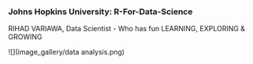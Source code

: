 ### Johns Hopkins University: R-For-Data-Science 
RIHAD VARIAWA, Data Scientist - Who has fun LEARNING, EXPLORING & GROWING

![](image_gallery/data analysis.png)
